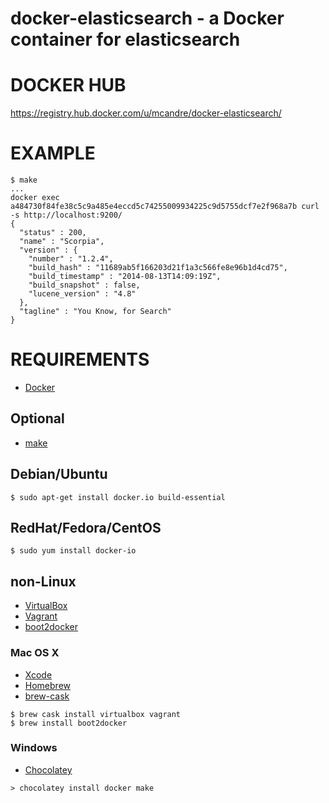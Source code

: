 # docker-elasticsearch - a Docker container for elasticsearch

# DOCKER HUB

https://registry.hub.docker.com/u/mcandre/docker-elasticsearch/

# EXAMPLE

```
$ make
...
docker exec a484730f84fe38c5c9a485e4eccd5c74255009934225c9d5755dcf7e2f968a7b curl -s http://localhost:9200/
{
  "status" : 200,
  "name" : "Scorpia",
  "version" : {
    "number" : "1.2.4",
    "build_hash" : "11689ab5f166203d21f1a3c566fe8e96b1d4cd75",
    "build_timestamp" : "2014-08-13T14:09:19Z",
    "build_snapshot" : false,
    "lucene_version" : "4.8"
  },
  "tagline" : "You Know, for Search"
}
```

# REQUIREMENTS

* [Docker](https://www.docker.com/)

## Optional

* [make](http://www.gnu.org/software/make/)

## Debian/Ubuntu

```
$ sudo apt-get install docker.io build-essential
```

## RedHat/Fedora/CentOS

```
$ sudo yum install docker-io
```

## non-Linux

* [VirtualBox](https://www.virtualbox.org/)
* [Vagrant](https://www.vagrantup.com/)
* [boot2docker](http://boot2docker.io/)

### Mac OS X

* [Xcode](http://itunes.apple.com/us/app/xcode/id497799835?ls=1&mt=12)
* [Homebrew](http://brew.sh/)
* [brew-cask](http://caskroom.io/)

```
$ brew cask install virtualbox vagrant
$ brew install boot2docker
```

### Windows

* [Chocolatey](https://chocolatey.org/)

```
> chocolatey install docker make
```
